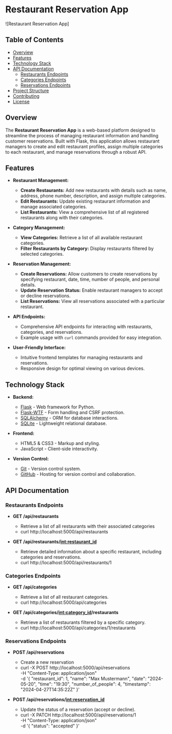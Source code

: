 # Restaurant Reservation App

![Restaurant Reservation App]

## Table of Contents

- [Overview](#overview)
- [Features](#features)
- [Technology Stack](#technology-stack)
- [API Documentation](#api-documentation)
  - [Restaurants Endpoints](#restaurants-endpoints)
  - [Categories Endpoints](#categories-endpoints)
  - [Reservations Endpoints](#reservations-endpoints)
- [Project Structure](#project-structure)
- [Contributing](#contributing)
- [License](#license)

## Overview

The **Restaurant Reservation App** is a web-based platform designed to streamline the process of managing restaurant information and handling customer reservations. Built with Flask, this application allows restaurant managers to create and edit restaurant profiles, assign multiple categories to each restaurant, and manage reservations through a robust API.

## Features

- **Restaurant Management:**
  - **Create Restaurants:** Add new restaurants with details such as name, address, phone number, description, and assign multiple categories.
  - **Edit Restaurants:** Update existing restaurant information and manage associated categories.
  - **List Restaurants:** View a comprehensive list of all registered restaurants along with their categories.

- **Category Management:**
  - **View Categories:** Retrieve a list of all available restaurant categories.
  - **Filter Restaurants by Category:** Display restaurants filtered by selected categories.

- **Reservation Management:**
  - **Create Reservations:** Allow customers to create reservations by specifying restaurant, date, time, number of people, and personal details.
  - **Update Reservation Status:** Enable restaurant managers to accept or decline reservations.
  - **List Reservations:** View all reservations associated with a particular restaurant.

- **API Endpoints:**
  - Comprehensive API endpoints for interacting with restaurants, categories, and reservations.
  - Example usage with `curl` commands provided for easy integration.

- **User-Friendly Interface:**
  - Intuitive frontend templates for managing restaurants and reservations.
  - Responsive design for optimal viewing on various devices.

## Technology Stack

- **Backend:**
  - [Flask](https://flask.palletsprojects.com/) - Web framework for Python.
  - [Flask-WTF](https://flask-wtf.readthedocs.io/) - Form handling and CSRF protection.
  - [SQLAlchemy](https://www.sqlalchemy.org/) - ORM for database interactions.
  - [SQLite](https://www.sqlite.org/index.html) - Lightweight relational database.

- **Frontend:**
  - HTML5 & CSS3 - Markup and styling.
  - JavaScript - Client-side interactivity.

- **Version Control:**
  - [Git](https://git-scm.com/) - Version control system.
  - [GitHub](https://github.com/) - Hosting for version control and collaboration.

## API Documentation
### Restaurants Endpoints
- **GET /api/restaurants**
    - Retrieve a list of all restaurants with their associated categories
    - curl http://localhost:5000/api/restaurants

- **GET /api/restaurants/<int:restaurant_id>**
    - Retrieve detailed information about a specific restaurant, including categories and reservations.
    - curl http://localhost:5000/api/restaurants/1

### Categories Endpoints

- **GET /api/categories**
    - Retrieve a list of all restaurant categories.
    - curl http://localhost:5000/api/categories

- **GET /api/categories/<int:category_id>/restaurants**
    - Retrieve a list of restaurants filtered by a specific category.
    - curl http://localhost:5000/api/categories/1/restaurants

### Reservations Endpoints

- **POST /api/reservations**
    - Create a new reservation
    - curl -X POST http://localhost:5000/api/reservations \
    -H "Content-Type: application/json" \
    -d '{
        "restaurant_id": 1,
        "name": "Max Mustermann",
        "date": "2024-05-20",
        "time": "19:30",
        "number_of_people": 4,
        "timestamp": "2024-04-27T14:35:22Z"
    }'

- **POST /api/reservations/<int:reservation_id>**
    - Update the status of a reservation (accept or decline).
    - curl -X PATCH http://localhost:5000/api/reservations/1 \
    -H "Content-Type: application/json" \
    -d '{
        "status": "accepted"
    }'